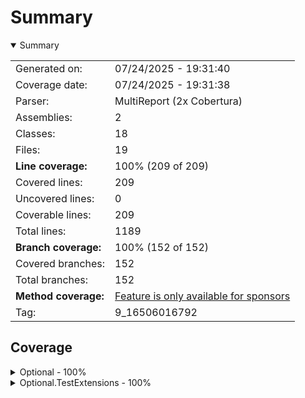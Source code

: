 # Summary
<details open><summary>Summary</summary>

|||
|:---|:---|
| Generated on: | 07/24/2025 - 19:31:40 |
| Coverage date: | 07/24/2025 - 19:31:38 |
| Parser: | MultiReport (2x Cobertura) |
| Assemblies: | 2 |
| Classes: | 18 |
| Files: | 19 |
| **Line coverage:** | 100% (209 of 209) |
| Covered lines: | 209 |
| Uncovered lines: | 0 |
| Coverable lines: | 209 |
| Total lines: | 1189 |
| **Branch coverage:** | 100% (152 of 152) |
| Covered branches: | 152 |
| Total branches: | 152 |
| **Method coverage:** | [Feature is only available for sponsors](https://reportgenerator.io/pro) |
| Tag: | 9_16506016792 |

</details>

## Coverage
<details><summary>Optional - 100%</summary>

|**Name**|**Line**|**Branch**|
|:---|---:|---:|
|**Optional**|**100%**|**100%**|
|Toarnbeike.Optional.Collections.CollectionExtensions|100%|100%|
|Toarnbeike.Optional.Collections.OptionCollectionExtensions|100%|100%|
|Toarnbeike.Optional.Extensions.AsNullableOptionExtensions|100%|100%|
|Toarnbeike.Optional.Extensions.AsOptionExtensions|100%|100%|
|Toarnbeike.Optional.Extensions.BindOptionExtensions|100%|100%|
|Toarnbeike.Optional.Extensions.CheckOptionExtensions|100%|100%|
|Toarnbeike.Optional.Extensions.IsSomeAndOptionExtensions|100%|100%|
|Toarnbeike.Optional.Extensions.MapOptionExtensions|100%|100%|
|Toarnbeike.Optional.Extensions.MatchOptionExtensions|100%|100%|
|Toarnbeike.Optional.Extensions.OrElseOptionExtensions|100%|100%|
|Toarnbeike.Optional.Extensions.ReduceOptionExtensions|100%|100%|
|Toarnbeike.Optional.Extensions.TapIfNoneOptionExtensions|100%|100%|
|Toarnbeike.Optional.Extensions.TapOptionExtensions|100%|100%|
|Toarnbeike.Optional.Extensions.Unsafe.ReduceOrThrowOptionExtensions|100%|100%|
|Toarnbeike.Optional.Option|100%|100%|
|Toarnbeike.Optional.Option`1|100%|100%|

</details>
<details><summary>Optional.TestExtensions - 100%</summary>

|**Name**|**Line**|**Branch**|
|:---|---:|---:|
|**Optional.TestExtensions**|**100%**|**100%**|
|Toarnbeike.Optional.TestExtensions.OptionAssertionException|100%||
|Toarnbeike.Optional.TestExtensions.OptionAssertions|100%|100%|

</details>
